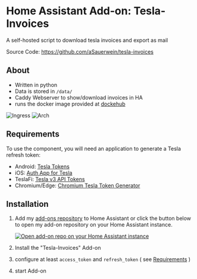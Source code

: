 # Home Assistant Add-on: Tesla-Invoices

A self-hosted script to download tesla invoices and export as mail

Source Code: https://github.com/aSauerwein/tesla-invoices

## About

- Written in python
- Data is stored in `/data/`
- Caddy Webserver to show/download invoices in HA
- runs the docker image provided at [dockehub](https://hub.docker.com/r/asauerwein/tesla-invoices)

![Ingress](https://img.shields.io/badge/dynamic/yaml?url=https%3A%2F%2Fraw.githubusercontent.com%2FaSauerwein%2Fhassio-addons%2Fdev%2Ftesla-invoices%2Fconfig.yaml&query=ingress&label=Ingress)
![Arch](https://img.shields.io/badge/dynamic/yaml?url=https%3A%2F%2Fraw.githubusercontent.com%2FaSauerwein%2Fhassio-addons%2Fdev%2Ftesla-invoices%2Fconfig.yaml&query=arch&label=Arch&color=green)


## Requirements

To use the component, you will need an application to generate a Tesla refresh token:

- Android: [Tesla Tokens](https://play.google.com/store/apps/details?id=net.leveugle.teslatokens)
- iOS: [Auth App for Tesla](https://apps.apple.com/us/app/auth-app-for-tesla/id1552058613)
- TeslaFi: [Tesla v3 API Tokens](https://support.teslafi.com/en/communities/1/topics/16979-tesla-v3-api-tokens)
- Chromium/Edge: [Chromium Tesla Token Generator](https://github.com/DoctorMcKay/chromium-tesla-token-generator)


## Installation

1. Add my [add-ons repository][addons-repo] to Home Assistant or click the button below to open my add-on repository on your Home Assistant instance.

   [![Open add-on repo on your Home Assistant instance][repo-btn]][addon]

2. Install the "Tesla-Invoices" Add-on
3. configure at least `access_token` and `refresh_token` ( see [Requirements](#requirements) )
4. start Add-on



[addon]: https://my.home-assistant.io/redirect/supervisor_add_addon_repository/?repository_url=https%3A%2F%2Fgithub.com%2FaSauerwein%2Fhassio-addons
[addons-repo]: https://github.com/aSauerwein/hassio-addons
[repo-btn]: https://my.home-assistant.io/badges/supervisor_add_addon_repository.svg